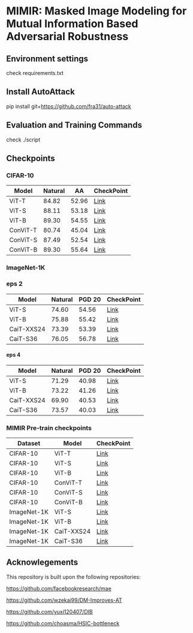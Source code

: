 # MIMIR: Masked Image Modeling for Mutual Information Based Adversarial Robustness

## Environment settings
check requirements.txt

## Install AutoAttack
pip install git+https://github.com/fra31/auto-attack

## Evaluation and Training Commands
check ./script

## Checkpoints
### CIFAR-10

|  Model | Natural | AA | CheckPoint |
|  ----  | ----  | ----  | ----  |
|  ViT-T | 84.82 | 52.96 | [Link](https://drive.google.com/drive/folders/1i40L0tK4UY16DVXljZV2X2fo2PniwsBV?usp=drive_link) |
|  ViT-S | 88.11 | 53.18 | [Link](https://drive.google.com/drive/folders/1C-5I-Gmt3AQA6dIcQ_285LNUHO0m6sZ-?usp=drive_link) |
|  ViT-B | 89.30 | 54.55 | [Link](https://drive.google.com/drive/folders/1yjki5ICIH-vNsSx8RGkKinUhWE6SNp1m?usp=drive_link) |
|  ConViT-T | 80.74 | 45.04 | [Link](https://drive.google.com/drive/folders/14gHxaT_fn94quZagNv-TR8WTuEvRh39D?usp=drive_link) |
|  ConViT-S | 87.49 | 52.54 | [Link](https://drive.google.com/drive/folders/1YEluyokNSP1kO_Yxs-cPI5HMe4UJJsJq?usp=drive_link) |
|  ConViT-B | 89.30 | 55.64 | [Link](https://drive.google.com/drive/folders/1Loyoy8GvS1mxmK7QrKLkyci0QrSkakQ4?usp=drive_link) |


### ImageNet-1K
### eps 2
|  Model | Natural | PGD 20 | CheckPoint |
|  ----  | ----  | ----  | ----  |
|  ViT-S | 74.60 | 54.56 | [Link](https://drive.google.com/drive/folders/1wSG3J1JwZccMhiAigMpD9KoHzEKxY9xr?usp=drive_link) |
|  ViT-B | 75.88 | 55.42 | [Link](https://drive.google.com/drive/folders/1BgDoMPnq7M5Y34mgHdBX1WoNsZGLJR1W?usp=drive_link) |
|  CaiT-XXS24 | 73.39 | 53.39 | [Link](https://drive.google.com/drive/folders/1uvlEZPFXRmgNbgrfcB8iD8MYQAlMAOS-?usp=drive_link) |
|  CaiT-S36 | 76.05 |  56.78 | [Link](https://drive.google.com/drive/folders/1Cp0jms2yjiWSsRly5ysX86WQSQb0-jyG?usp=drive_link) |


#### eps 4
|  Model | Natural | PGD 20 | CheckPoint |
|  ----  | ----  | ----  | ----  |
|  ViT-S | 71.29 | 40.98 | [Link](https://drive.google.com/drive/folders/1c42Y_1pdC5iRTyv66P6tEehetuh-r1v9?usp=drive_link) |
|  ViT-B | 73.22 | 41.26 | [Link](https://drive.google.com/drive/folders/1YMP5Mk3mBcdg8y2A1e0nmu3XHOtdKwHg?usp=drive_link) |
|  CaiT-XXS24 | 69.90 | 40.53 | [Link](https://drive.google.com/drive/folders/1RX8dAz1LS_mTEhbUf2XUtCkPX4mlZ-xf?usp=drive_link) |
|  CaiT-S36 |  73.57 | 40.03 | [Link](https://drive.google.com/drive/folders/1cTzN6GqreuRiYDYfsOW-jw-LPzgURFDt?usp=drive_link) |

### MIMIR Pre-train checkpoints
|  Dataset | Model | CheckPoint |
|  ----  | ----  | ---- |
| CIFAR-10 |  ViT-T | [Link](https://drive.google.com/drive/folders/1ogRUP_vKRnG9XvTwB0xLqVBf3Ag3Sk-f?usp=drive_link)  |
| CIFAR-10 |  ViT-S | [Link](https://drive.google.com/drive/folders/1DLWuUH1egDU3axXz9Gx2yEFmnE0JBzBX?usp=drive_link)  |
| CIFAR-10 |  ViT-B | [Link](https://drive.google.com/drive/folders/1WI1b6N_tP23INFvrAOYdTc8bd6aROsg8?usp=drive_link)  |
| CIFAR-10 |  ConViT-T | [Link](https://drive.google.com/drive/folders/1YvQz2QUcc1Z9weg9FHk-fTQG9qwSEhWR?usp=drive_link)  |
| CIFAR-10 |  ConViT-S | [Link](https://drive.google.com/drive/folders/1LGz5YoBnnm32z3y6pT_dUM9cHzQBLL-2?usp=drive_link)  |
| CIFAR-10 |  ConViT-B | [Link](https://drive.google.com/drive/folders/1mJekoZw2imovMP7fhGoApfQ6uOlGvYWT?usp=drive_link)  |
| ImageNet-1K |  ViT-S | [Link](https://drive.google.com/drive/folders/1eXPQxNwJXyBknb42sq1yT7hCj31SjqTS?usp=drive_link)  |
| ImageNet-1K |  ViT-B | [Link](https://drive.google.com/drive/folders/1nUTPSelq18h3k7xe9CBv6yx8CHHYPotM?usp=drive_link)  |
| ImageNet-1K | CaiT-XXS24 | [Link](https://drive.google.com/drive/folders/1-Y-4UQoTFZmYmHHaQu99GdYIVLWpuPM5?usp=drive_link) |
| ImageNet-1K | CaiT-S36 | [Link](https://drive.google.com/drive/folders/1Xkx0_qriQIAlEi1mEEwGfny1gMb8raUm?usp=drive_link) |


## Acknowlegements
This repository is built upon the following repositories:


https://github.com/facebookresearch/mae


https://github.com/wzekai99/DM-Improves-AT


https://github.com/yuxi120407/DIB


https://github.com/choasma/HSIC-bottleneck
